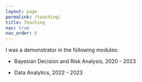```yaml
---
layout: page
permalink: /teaching/
title: Teaching
nav: true
nav_order: 6
---
```


I was a demonstrator in the following modules:

- Bayesian Decision and Risk Analysis, 2020 - 2023

- Data Analytics, 2022 - 2023
